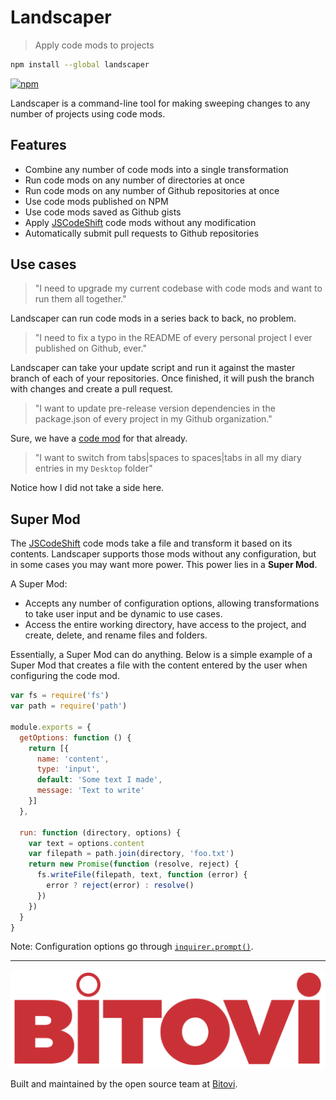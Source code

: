 # Landscaper

> Apply code mods to projects

```sh
npm install --global landscaper
```

[![npm](https://img.shields.io/npm/v/landscaper.svg)](https://www.npmjs.com/package/landscaper)

Landscaper is a command-line tool for making sweeping changes to any number of projects using code mods.

## Features

- Combine any number of code mods into a single transformation
- Run code mods on any number of directories at once
- Run code mods on any number of Github repositories at once
- Use code mods published on NPM
- Use code mods saved as Github gists
- Apply [JSCodeShift](https://github.com/facebook/jscodeshift) code mods without any modification
- Automatically submit pull requests to Github repositories

## Use cases

> "I need to upgrade my current codebase with code mods and want to run them all together."

Landscaper can run code mods in a series back to back, no problem.

> "I need to fix a typo in the README of every personal project I ever published on Github, ever."

Landscaper can take your update script and run it against the master branch of each of your repositories. Once finished, it will push the branch with changes and create a pull request.

> "I want to update pre-release version dependencies in the package.json of every project in my Github organization."

Sure, we have a [code mod](https://gist.githubusercontent.com/phillipskevin/75a3626b00dd32709b13132706cb7f30/raw/bbda2496be6a7f97032ef6f60266172fad7309a7/remove-pre-release-deps.js) for that already.

> "I want to switch from tabs|spaces to spaces|tabs in all my diary entries in my `Desktop` folder"

Notice how I did not take a side here.

## Super Mod

The [JSCodeShift](https://github.com/facebook/jscodeshift) code mods take a file and transform it based on its contents. Landscaper supports those mods without any configuration, but in some cases you may want more power. This power lies in a **Super Mod**.

A Super Mod:
- Accepts any number of configuration options, allowing transformations to take user input and be dynamic to use cases.
- Access the entire working directory, have access to the project, and create, delete, and rename files and folders.

Essentially, a Super Mod can do anything. Below is a simple example of a Super Mod that creates a file with the content entered by the user when configuring the code mod.

```js
var fs = require('fs')
var path = require('path')

module.exports = {
  getOptions: function () {
    return [{
      name: 'content',
      type: 'input',
      default: 'Some text I made',
      message: 'Text to write'
    }]
  },

  run: function (directory, options) {
    var text = options.content
    var filepath = path.join(directory, 'foo.txt')
    return new Promise(function (resolve, reject) {
      fs.writeFile(filepath, text, function (error) {
        error ? reject(error) : resolve()
      })
    })
  }
}
```

Note: Configuration options go through [`inquirer.prompt()`](https://github.com/SBoudrias/Inquirer.js/#question).


---

[![Bitovi](assets/bitovi.svg)](https://www.bitovi.com/)

Built and maintained by the open source team at [Bitovi](https://www.bitovi.com/).
